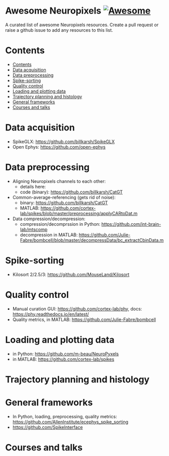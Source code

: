 # Awesome Neuropixels [![Awesome](https://cdn.rawgit.com/sindresorhus/awesome/d7305f38d29fed78fa85652e3a63e154dd8e8829/media/badge.svg)](https://github.com/sindresorhus/awesome)

A curated list of awesome Neuropixels resources. Create a pull request or raise a github issue to add any resources to this list. 

# Contents

<!-- START_TOC -->

* [Contents](#contents)
* [Data acquisition](#data_acquisition)
* [Data preprocessing](#data_preprocessing)
* [Spike-sorting](#spike_sorting)
* [Quality control](#quality_control)
* [Loading and plotting data](#loading_and_plotting_data)
* [Trajectory planning and histology](#trajectory_planning_and_histology)
* [General frameworks](#general_frameworks)
* [Courses and talks](#courses_and_talks)


<!-- END_TOC -->

# Data acquisition
- SpikeGLX: https://github.com/billkarsh/SpikeGLX 
- Open Ephys: https://github.com/open-ephys

# Data preprocessing
- Aligning Neuropixels channels to each other:
  - details here:
  - code (binary): https://github.com/billkarsh/CatGT 
- Common-average-referencing (gets rid of noise): 
  - binary: https://github.com/billkarsh/CatGT
  - MATLAB: https://github.com/cortex-lab/spikes/blob/master/preprocessing/applyCARtoDat.m
- Data compression/decompression:
  - compression/decomprssion in Python: https://github.com/int-brain-lab/mtscomp
  - decompression in MATLAB: https://github.com/Julie-Fabre/bombcell/blob/master/decompressData/bc_extractCbinData.m

# Spike-sorting 
- Kilosort 2/2.5/3: https://github.com/MouseLand/Kilosort

# Quality control 
- Manual curation GUI: https://github.com/cortex-lab/phy, docs: https://phy.readthedocs.io/en/latest/
- Quality metrics, in MATLAB: https://github.com/Julie-Fabre/bombcell

# Loading and plotting data
- in Python: https://github.com/m-beau/NeuroPyxels
- in MATLAB: https://github.com/cortex-lab/spikes

# Trajectory planning and histology

# General frameworks
- In Python, loading, preprocessing, quality metrics: https://github.com/AllenInstitute/ecephys_spike_sorting
- https://github.com/SpikeInterface

# Courses and talks 
